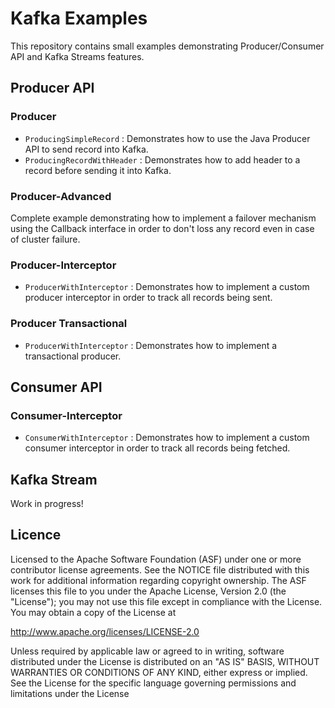 # Kafka Examples

This repository contains small examples demonstrating Producer/Consumer API and Kafka Streams features.

## Producer API

### Producer

* `ProducingSimpleRecord` : Demonstrates how to use the Java Producer API to send record into Kafka.
* `ProducingRecordWithHeader` : Demonstrates how to add header to a record before sending it into Kafka. 

### Producer-Advanced

Complete example demonstrating how to implement a failover mechanism using the Callback interface in order to don't loss any record even in case of cluster failure.

### Producer-Interceptor

* `ProducerWithInterceptor` : Demonstrates how to implement a custom producer interceptor in order to track all records being sent.

### Producer Transactional

* `ProducerWithInterceptor` : Demonstrates how to implement a transactional producer.

## Consumer API

### Consumer-Interceptor

* `ConsumerWithInterceptor` : Demonstrates how to implement a custom consumer interceptor in order to track all records being fetched.

## Kafka Stream 

Work in progress!

## Licence
Licensed to the Apache Software Foundation (ASF) under one or more contributor license agreements. See the NOTICE file distributed with this work for additional information regarding copyright ownership. The ASF licenses this file to you under the Apache License, Version 2.0 (the "License"); you may not use this file except in compliance with the License. You may obtain a copy of the License at

http://www.apache.org/licenses/LICENSE-2.0

Unless required by applicable law or agreed to in writing, software distributed under the License is distributed on an "AS IS" BASIS, WITHOUT WARRANTIES OR CONDITIONS OF ANY KIND, either express or implied. See the License for the specific language governing permissions and limitations under the License
